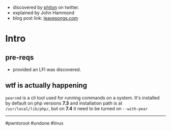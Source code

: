 - discovered by [phiton](https://x.com/phiton_xg) on twitter.
- explained by John Hammond
- blog post link: [leavesongs.com](https://leavesongs.com/)

# Intro
## pre-reqs
- provided an LFI was discovered.

## wtf is actually happening 
`pearcmd` is a cli tool used for running commands on a system. It's installed by default on php versions __7.3__ and installation path is at `/usr/local/lib/php/`, but on __7.4__ it need to be turned on `--with-pear`


---
#pwntoroot #undone #linux
